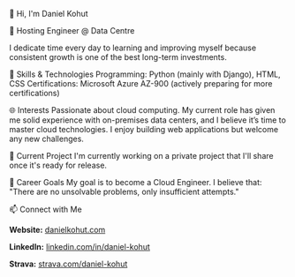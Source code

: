 👋 Hi, I'm Daniel Kohut

💼 Hosting Engineer @ Data Centre

I dedicate time every day to learning and improving myself because consistent growth is one of the best long-term investments.

🚀 Skills & Technologies
Programming: Python (mainly with Django), HTML, CSS
Certifications: Microsoft Azure AZ-900 (actively preparing for more certifications)

🌐 Interests
Passionate about cloud computing. My current role has given me solid experience with on-premises data centers, and I believe it’s time to master cloud technologies.
I enjoy building web applications but welcome any new challenges.

🔨 Current Project
I'm currently working on a private project that I'll share once it's ready for release.

🎯 Career Goals
My goal is to become a Cloud Engineer. I believe that:
"There are no unsolvable problems, only insufficient attempts."

📫 Connect with Me

**Website:** [danielkohut.com](https://danielkohut.com)

**LinkedIn:** [linkedin.com/in/daniel-kohut](https://www.linkedin.com/in/daniel-kohut/)

**Strava:** [strava.com/daniel-kohut](https://www.strava.com/athletes/daniel-kohut)
